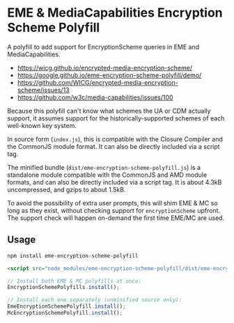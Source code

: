 # EME & MediaCapabilities Encryption Scheme Polyfill

A polyfill to add support for EncryptionScheme queries in EME and
MediaCapabilities.

 - https://wicg.github.io/encrypted-media-encryption-scheme/
 - https://google.github.io/eme-encryption-scheme-polyfill/demo/
 - https://github.com/WICG/encrypted-media-encryption-scheme/issues/13
 - https://github.com/w3c/media-capabilities/issues/100

Because this polyfill can't know what schemes the UA or CDM actually support,
it assumes support for the historically-supported schemes of each well-known
key system.

In source form (`index.js`), this is compatible with the Closure Compiler and
the CommonJS module format.  It can also be directly included via a script tag.

The minified bundle (`dist/eme-encryption-scheme-polyfill.js`) is a standalone
module compatible with the CommonJS and AMD module formats, and can also be
directly included via a script tag.  It is about 4.3kB uncompressed, and gzips
to about 1.5kB.

To avoid the possibility of extra user prompts, this will shim EME & MC so long
as they exist, without checking support for `encryptionScheme` upfront.  The
support check will happen on-demand the first time EME/MC are used.


## Usage

```sh
npm install eme-encryption-scheme-polyfill
```

```html
<script src="node_modules/eme-encryption-scheme-polyfill/dist/eme-encryption-scheme-polyfill.js"></script>
```

```js
// Install both EME & MC polyfills at once:
EncryptionSchemePolyfills.install();

// Install each one separately (unminified source only):
EmeEncryptionSchemePolyfill.install();
McEncryptionSchemePolyfill.install();
```
